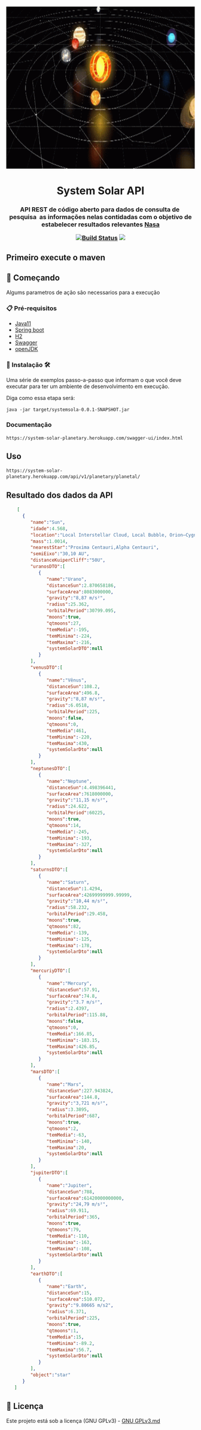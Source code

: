 <p align="center"><img src="logo/logo.gif" width = "833px" height="433px"></p>

<h1 align="center">System Solar API</h1>

<h3 align="center">
API REST de código aberto para dados de consulta de  pesquisa  as informações nelas contidadas com o objetivo de estabelecer resultados relevantes <a href="https://solarsystem.nasa.gov/" target="_blank">Nasa</a>
 <a href="https://www.iau2006.org/"usando como base organizacional um sistema de CRUD
<p align="center">
 
<a href="https://app.travis-ci.com/Mario23junior/solar-system-api.svg?branch=main" target="_blank"> [![Build Status](https://app.travis-ci.com/Mario23junior/solar-system-api.svg?branch=main)](https://app.travis-ci.com/Mario23junior/solar-system-api.svg?branch=main)
<a href="https://en.wikipedia.org/wiki/Representational_state_transfer"><img src="https://img.shields.io/badge/interface-REST-brightgreen.svg?longCache=true&style=flat-square" target="_blank"></a>
</p>
  
## Primeiro execute o maven 

## 🚀 Começando

Algums parametros de ação são necessarios para a execução
### 📋 Pré-requisitos
 
* [Java11](http://www.dropwizard.io/1.0.2/docs/)
* [Spring boot](https://spring.io/projects/spring-boot)
* [H2](https://www.h2database.com/html/main.html)
* [Swagger](https://swagger.io/)
* [openJDK](https://maven.apache.org/)
 
### 🔧 Instalação 🛠️ 

Uma série de exemplos passo-a-passo que informam o que você deve executar para ter um ambiente de desenvolvimento em execução.

Diga como essa etapa será:

```
java -jar target/systemsola-0.0.1-SNAPSHOT.jar

```
 
 ###  Documentação  
```
https://system-solar-planetary.herokuapp.com/swagger-ui/index.html
```


## Uso

```
https://system-solar-planetary.herokuapp.com/api/v1/planetary/planetal/
```

## Resultado dos dados da API

 ```json
     [
       {
          "name":"Sun",
          "idade":4.568,
          "location":"Local Interstellar Cloud, Local Bubble, Orion–Cygnus Arm, Milky Way",
          "mass":1.0014,
          "nearestStar":"Proxima Centauri,Alpha Centauri",
          "semiEixo":"30,10 AU",
          "distanceKuiperCliff":"50U",
          "uranosDTO":[
             {
                "name":"Urano",
                "distanceSun":2.870658186,
                "surfaceArea":8083000000,
                "gravity":"8,87 m/s²",
                "radius":25.362,
                "orbitalPeriod":30799.095,
                "moons":true,
                "qtmoons":27,
                "temMedia":-195,
                "temMinima":-224,
                "temMaxima":-216,
                "systemSolarDTO":null
             }
          ],
          "venusDTO":[
             {
                "name":"Vênus",
                "distanceSun":108.2,
                "surfaceArea":496.8,
                "gravity":"8,87 m/s²",
                "radius":6.0518,
                "orbitalPeriod":225,
                "moons":false,
                "qtmoons":0,
                "temMedia":461,
                "temMinima":-220,
                "temMaxima":430,
                "systemSolarDto":null
             }
          ],
          "neptunesDTO":[
             {
                "name":"Neptune",
                "distanceSun":4.498396441,
                "surfaceArea":7618000000,
                "gravity":"11,15 m/s²",
                "radius":24.622,
                "orbitalPeriod":60225,
                "moons":true,
                "qtmoons":14,
                "temMedia":-245,
                "temMinima":-193,
                "temMaxima":-327,
                "systemSolarDto":null
             }
          ],
          "saturnsDTO":[
             {
                "name":"Saturn",
                "distanceSun":1.4294,
                "surfaceArea":42699999999.99999,
                "gravity":"10,44 m/s²",
                "radius":58.232,
                "orbitalPeriod":29.458,
                "moons":true,
                "qtmoons":82,
                "temMedia":-139,
                "temMinima":-125,
                "temMaxima":-178,
                "systemSolarDto":null
             }
          ],
          "mercuriyDTO":[
             {
                "name":"Mercury",
                "distanceSun":57.91,
                "surfaceArea":74.8,
                "gravity":"3.7 m/s²",
                "radius":2.4397,
                "orbitalPeriod":115.88,
                "moons":false,
                "qtmoons":0,
                "temMedia":166.85,
                "temMinima":-183.15,
                "temMaxima":426.85,
                "systemSolarDto":null
             }
          ],
          "marsDTO":[
             {
                "name":"Mars",
                "distanceSun":227.943824,
                "surfaceArea":144.8,
                "gravity":"3,721 m/s²",
                "radius":3.3895,
                "orbitalPeriod":687,
                "moons":true,
                "qtmoons":2,
                "temMedia":-63,
                "temMinima":-140,
                "temMaxima":20,
                "systemSolarDto":null
             }
          ],
          "jupiterDTO":[
             {
                "name":"Jupiter",
                "distanceSun":788,
                "surfaceArea":61420000000000,
                "gravity":"24,79 m/s²",
                "radius":69.911,
                "orbitalPeriod":365,
                "moons":true,
                "qtmoons":79,
                "temMedia":-110,
                "temMinima":-163,
                "temMaxima":-108,
                "systemSolarDto":null
             }
          ],
          "earthDTO":[
             {
                "name":"Earth",
                "distanceSun":15,
                "surfaceArea":510.072,
                "gravity":"9.80665 m/s2",
                "radius":6.371,
                "orbitalPeriod":225,
                "moons":true,
                "qtmoons":1,
                "temMedia":15,
                "temMinima":-89.2,
                "temMaxima":56.7,
                "systemSolarDto":null
             }
          ],
          "object":"star"
       }
    ]
 
```
 
## 📄 Licença
 
Este projeto está sob a licença (GNU GPLv3) - [GNU GPLv3.md](https://www.gnu.org/licenses/gpl-3.0.pt-br.html)
